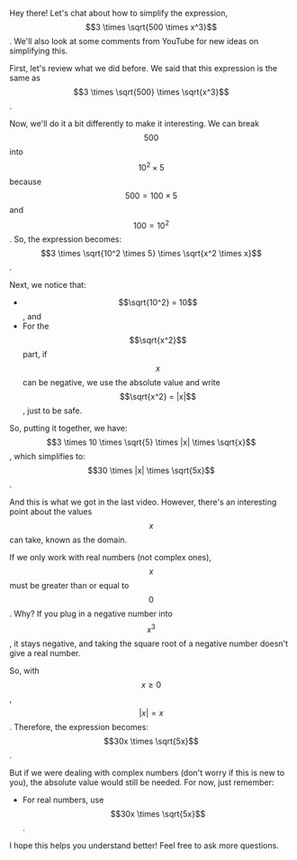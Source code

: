 Hey there! Let's chat about how to simplify the expression, $$3 \times \sqrt{500 \times x^3}$$. We'll also look at some comments from YouTube for new ideas on simplifying this.

First, let's review what we did before. We said that this expression is the same as $$3 \times \sqrt{500} \times \sqrt{x^3}$$.

Now, we'll do it a bit differently to make it interesting. We can break $$500$$ into $$10^2 \times 5$$ because $$500 = 100 \times 5$$ and $$100 = 10^2$$. So, the expression becomes:
$$3 \times \sqrt{10^2 \times 5} \times \sqrt{x^2 \times x}$$.

Next, we notice that:
- $$\sqrt{10^2} = 10$$, and 
- For the $$\sqrt{x^2}$$ part, if $$x$$ can be negative, we use the absolute value and write $$\sqrt{x^2} = |x|$$, just to be safe.

So, putting it together, we have:
$$3 \times 10 \times \sqrt{5} \times |x| \times \sqrt{x}$$,
which simplifies to:
$$30 \times |x| \times \sqrt{5x}$$.

And this is what we got in the last video. However, there's an interesting point about the values $$x$$ can take, known as the domain.

If we only work with real numbers (not complex ones), $$x$$ must be greater than or equal to $$0$$. Why? If you plug in a negative number into $$x^3$$, it stays negative, and taking the square root of a negative number doesn't give a real number.

So, with $$x \geq 0$$, $$|x| = x$$. Therefore, the expression becomes:
$$30x \times \sqrt{5x}$$.

But if we were dealing with complex numbers (don't worry if this is new to you), the absolute value would still be needed. For now, just remember:
- For real numbers, use $$30x \times \sqrt{5x}$$.

I hope this helps you understand better! Feel free to ask more questions.